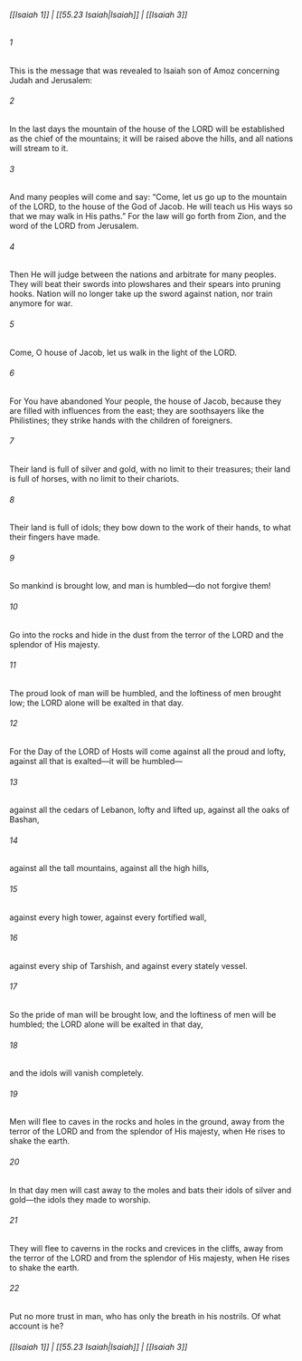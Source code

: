 
###### [[Isaiah 1]] | [[55.23 Isaiah|Isaiah]] | [[Isaiah 3]]

###### 1
This is the message that was revealed to Isaiah son of Amoz concerning Judah and Jerusalem:
###### 2
In the last days the mountain of the house of the LORD will be established as the chief of the mountains; it will be raised above the hills, and all nations will stream to it.
###### 3
And many peoples will come and say: “Come, let us go up to the mountain of the LORD, to the house of the God of Jacob. He will teach us His ways so that we may walk in His paths.” For the law will go forth from Zion, and the word of the LORD from Jerusalem.
###### 4
Then He will judge between the nations and arbitrate for many peoples. They will beat their swords into plowshares and their spears into pruning hooks. Nation will no longer take up the sword against nation, nor train anymore for war.
###### 5
Come, O house of Jacob, let us walk in the light of the LORD.
###### 6
For You have abandoned Your people, the house of Jacob, because they are filled with influences from the east; they are soothsayers like the Philistines; they strike hands with the children of foreigners.
###### 7
Their land is full of silver and gold, with no limit to their treasures; their land is full of horses, with no limit to their chariots.
###### 8
Their land is full of idols; they bow down to the work of their hands, to what their fingers have made.
###### 9
So mankind is brought low, and man is humbled—do not forgive them!
###### 10
Go into the rocks and hide in the dust from the terror of the LORD and the splendor of His majesty.
###### 11
The proud look of man will be humbled, and the loftiness of men brought low; the LORD alone will be exalted in that day.
###### 12
For the Day of the LORD of Hosts will come against all the proud and lofty, against all that is exalted—it will be humbled—
###### 13
against all the cedars of Lebanon, lofty and lifted up, against all the oaks of Bashan,
###### 14
against all the tall mountains, against all the high hills,
###### 15
against every high tower, against every fortified wall,
###### 16
against every ship of Tarshish, and against every stately vessel.
###### 17
So the pride of man will be brought low, and the loftiness of men will be humbled; the LORD alone will be exalted in that day,
###### 18
and the idols will vanish completely.
###### 19
Men will flee to caves in the rocks and holes in the ground, away from the terror of the LORD and from the splendor of His majesty, when He rises to shake the earth.
###### 20
In that day men will cast away to the moles and bats their idols of silver and gold—the idols they made to worship.
###### 21
They will flee to caverns in the rocks and crevices in the cliffs, away from the terror of the LORD and from the splendor of His majesty, when He rises to shake the earth.
###### 22
Put no more trust in man, who has only the breath in his nostrils. Of what account is he?

###### [[Isaiah 1]] | [[55.23 Isaiah|Isaiah]] | [[Isaiah 3]]

